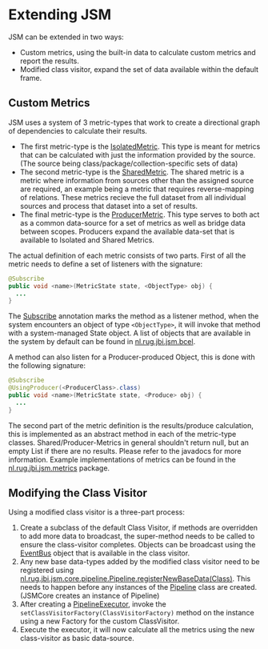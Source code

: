 Extending JSM
===============

JSM can be extended in two ways:
* Custom metrics, using the built-in data to calculate custom metrics and report the results.
* Modified class visitor, expand the set of data available within the default frame.

Custom Metrics
--------------

JSM uses a system of 3 metric-types that work to create a directional graph of dependencies to calculate their results.

* The first metric-type is the [IsolatedMetric](src/main/java/nl/rug/jbi/jsm/core/calculator/IsolatedMetric.java). This type is meant for metrics that can be calculated with just the information provided by the source. (The source being class/package/collection-specific sets of data)
* The second metric-type is the [SharedMetric](src/main/java/nl/rug/jbi/jsm/core/calculator/SharedMetric.java). The shared metric is a metric where information from sources other than the assigned source are required, an example being a metric that requires reverse-mapping of relations. These metrics recieve the full dataset from all individual sources and process that dataset into a set of results.
* The final metric-type is the [ProducerMetric](src/main/java/nl/rug/jbi/jsm/core/calculator/ProducerMetric.java). This type serves to both act as a common data-source for a set of metrics as well as bridge data between scopes. Producers expand the available data-set that is available to Isolated and Shared Metrics.

The actual definition of each metric consists of two parts. First of all the metric needs to define a set of listeners with the signature:
```java
@Subscribe
public void <name>(MetricState state, <ObjectType> obj) {
  ...
}
```
The [Subscribe](src/main/java/nl/rug/jbi/jsm/core/event/Subscribe.java) annotation marks the method as a listener method, when the system encounters an object of type `<ObjectType>`, it will invoke that method with a system-managed State object. A list of objects that are available in the system by default can be found in [nl.rug.jbi.jsm.bcel](src/main/java/nl/rug/jbi/jsm/bcel).

A method can also listen for a Producer-produced Object, this is done with the following signature:
```java
@Subscribe
@UsingProducer(<ProducerClass>.class)
public void <name>(MetricState state, <Produce> obj) {
  ...
}
```

The second part of the metric definition is the results/produce calculation, this is implemented as an abstract method in each of the metric-type classes. Shared/Producer-Metrics in general shouldn't return null, but an empty List if there are no results. Please refer to the javadocs for more information. Example implementations of metrics can be found in the [nl.rug.jbi.jsm.metrics](src/main/java/nl/rug/jbi/jsm/metrics) package.


Modifying the Class Visitor
-----------------

Using a modified class visitor is a three-part process:

1. Create a subclass of the default Class Visitor, if methods are overridden to add more data to broadcast, the super-method needs to be called to ensure the class-visitor completes. Objects can be broadcast using the [EventBus](src/main/java/nl/rug/jbi/jsm/core/event/EventBus.java) object that is available in the class visitor.
2. Any new base data-types added by the modified class visitor need to be registered using [nl.rug.jbi.jsm.core.pipeline.Pipeline.registerNewBaseData(Class)](src/main/java/nl/rug/jbi/jsm/core/pipeline/Pipeline.java#L75). This needs to happen before any instances of the [Pipeline](src/main/java/nl/rug/jbi/jsm/core/pipeline/Pipeline.java) class are created. (JSMCore creates an instance of Pipeline)
3. After creating a [PipelineExecutor](src/main/java/nl/rug/jbi/jsm/core/execution/PipelineExecutor.java), invoke the `setClassVisitorFactory(ClassVisitorFactory)` method on the instance using a new Factory for the custom ClassVisitor.
4. Execute the executor, it will now calculate all the metrics using the new class-visitor as basic data-source.
